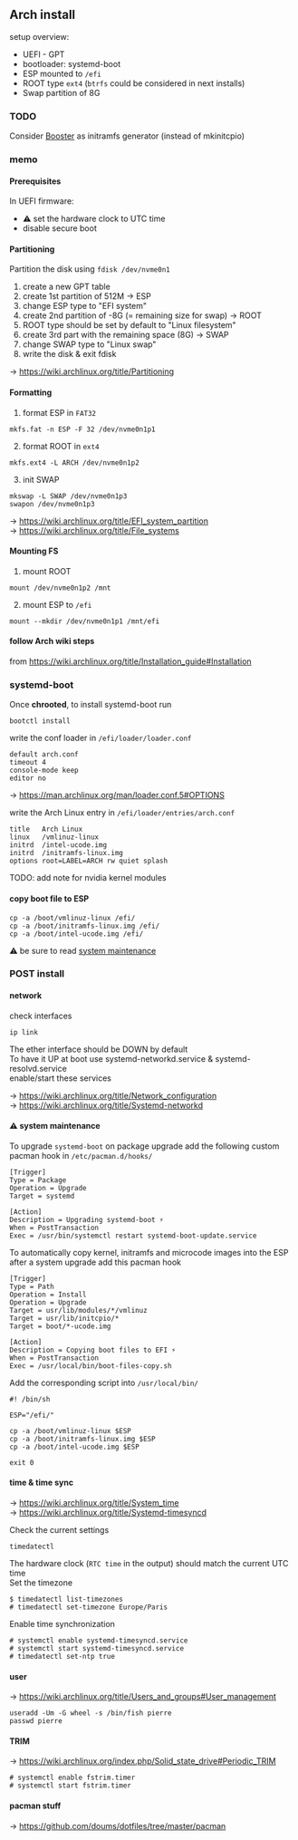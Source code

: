 ## Arch install

setup overview:

- UEFI - GPT
- bootloader: systemd-boot
- ESP mounted to `/efi`
- ROOT type `ext4` (`btrfs` could be considered in next installs)
- Swap partition of 8G

### TODO

Consider [Booster](https://wiki.archlinux.org/title/Booster) as 
initramfs generator (instead of mkinitcpio)

### memo

#### Prerequisites

In UEFI firmware:

- ⚠ set the hardware clock to UTC time
- disable secure boot

#### Partitioning

Partition the disk using `fdisk /dev/nvme0n1`

1. create a new GPT table
2. create 1st partition of 512M → ESP
3. change ESP type to "EFI system"
4. create 2nd partition of -8G (= remaining size for swap) → ROOT
5. ROOT type should be set by default to "Linux filesystem"
6. create 3rd part with the remaining space (8G) → SWAP
7. change SWAP type to "Linux swap"
8. write the disk & exit fdisk

→ https://wiki.archlinux.org/title/Partitioning

#### Formatting

1. format ESP in `FAT32`

```
mkfs.fat -n ESP -F 32 /dev/nvme0n1p1
```

2. format ROOT in `ext4`

```
mkfs.ext4 -L ARCH /dev/nvme0n1p2
```

3. init SWAP

```
mkswap -L SWAP /dev/nvme0n1p3
swapon /dev/nvme0n1p3
```

→ https://wiki.archlinux.org/title/EFI_system_partition \
→ https://wiki.archlinux.org/title/File_systems

#### Mounting FS

1. mount ROOT

```
mount /dev/nvme0n1p2 /mnt
```

2. mount ESP to `/efi`

```
mount --mkdir /dev/nvme0n1p1 /mnt/efi
```

#### follow Arch wiki steps

from https://wiki.archlinux.org/title/Installation_guide#Installation

### systemd-boot

Once **chrooted**, to install systemd-boot run

```
bootctl install
```

write the conf loader in `/efi/loader/loader.conf`

```
default arch.conf
timeout 4
console-mode keep
editor no
```

→ https://man.archlinux.org/man/loader.conf.5#OPTIONS

write the Arch Linux entry in `/efi/loader/entries/arch.conf`

```
title   Arch Linux
linux   /vmlinuz-linux
initrd  /intel-ucode.img
initrd  /initramfs-linux.img
options root=LABEL=ARCH rw quiet splash
```

TODO: add note for nvidia kernel modules

#### copy boot file to ESP

```
cp -a /boot/vmlinuz-linux /efi/
cp -a /boot/initramfs-linux.img /efi/
cp -a /boot/intel-ucode.img /efi/
```

⚠ be sure to read [system maintenance](#-system-maintenance)

### POST install

#### network

check interfaces

```
ip link
```

The ether interface should be DOWN by default\
To have it UP at boot use systemd-networkd.service & systemd-resolvd.service\
enable/start these services

→ https://wiki.archlinux.org/title/Network_configuration \
→ https://wiki.archlinux.org/title/Systemd-networkd

#### ⚠ system maintenance

To upgrade `systemd-boot` on package upgrade add the
following custom pacman hook in `/etc/pacman.d/hooks/`

```
[Trigger]
Type = Package
Operation = Upgrade
Target = systemd

[Action]
Description = Upgrading systemd-boot ⚡
When = PostTransaction
Exec = /usr/bin/systemctl restart systemd-boot-update.service
```

To automatically copy kernel, initramfs and microcode images into
the ESP after a system upgrade add this pacman hook

```
[Trigger]
Type = Path
Operation = Install
Operation = Upgrade
Target = usr/lib/modules/*/vmlinuz
Target = usr/lib/initcpio/*
Target = boot/*-ucode.img

[Action]
Description = Copying boot files to EFI ⚡
When = PostTransaction
Exec = /usr/local/bin/boot-files-copy.sh
```

Add the corresponding script into `/usr/local/bin/`

```
#! /bin/sh

ESP="/efi/"

cp -a /boot/vmlinuz-linux $ESP
cp -a /boot/initramfs-linux.img $ESP
cp -a /boot/intel-ucode.img $ESP

exit 0
```

#### time & time sync

→ https://wiki.archlinux.org/title/System_time \
→ https://wiki.archlinux.org/title/Systemd-timesyncd

Check the current settings

```
timedatectl
```

The hardware clock (`RTC time` in the output) should match the current UTC time \
Set the timezone

```
$ timedatectl list-timezones
# timedatectl set-timezone Europe/Paris
```

Enable time synchronization

```
# systemctl enable systemd-timesyncd.service
# systemctl start systemd-timesyncd.service
# timedatectl set-ntp true
```

#### user

→ https://wiki.archlinux.org/title/Users_and_groups#User_management

```
useradd -Um -G wheel -s /bin/fish pierre
passwd pierre
```

#### TRIM

→ https://wiki.archlinux.org/index.php/Solid_state_drive#Periodic_TRIM

```
# systemctl enable fstrim.timer
# systemctl start fstrim.timer
```

#### pacman stuff

→ https://github.com/doums/dotfiles/tree/master/pacman
